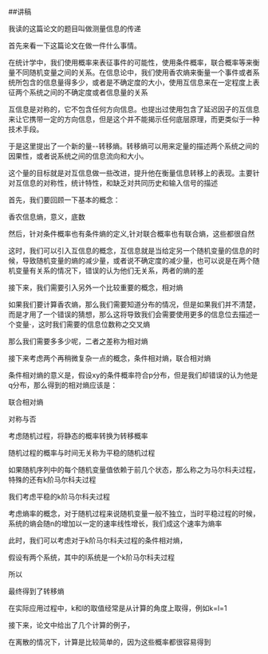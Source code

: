 ##讲稿

我读的这篇论文的题目叫做测量信息的传递

首先来看一下这篇论文在做一件什么事情。

在统计学中，我们使用概率来表征事件的可能性，使用条件概率，联合概率等来衡量不同随机变量之间的关系。在信息论中，我们使用香农熵来衡量一个事件或者系统所包含的信息量得多少，或者是不确定度的大小，使用互信息来在一定程度上表征两个系统之间的不确定度或者信息量的关系

互信息是对称的，它不包含任何方向信息。也提出过使用包含了延迟因子的互信息来让它携带一定的方向信息，但是这个并不能揭示任何底层原理，而更类似于一种技术手段。

于是这里提出了一个新的量--转移熵。转移熵可以用来定量的描述两个系统之间的因果性，或者说系统之间的信息流向和大小。

这个量的目标就是对互信息做一些改进，提升他在衡量信息转移上的表现。主要针对互信息的对称性，统计特性，和缺乏对共同历史和输入信号的描述



首先，我们要回顾一下基本的概念：

香农信息熵，意义，底数

然后，针对条件概率也有条件熵的定义,针对联合概率也有联合熵，这些都很自然

这时，我们可以引入互信息的概念，互信息就是当给定另一个随机变量的信息的时候，导致随机变量的熵的减少量，或者说不确定度的减少量，也可以说是在两个随机变量有关系的情况下，错误的认为他们无关系，两者的熵的差

接下来，我们需要引入另外一个比较重要的概念，相对熵

如果我们要计算香农熵，那么我们需要知道分布的情况，但是如果我们并不清楚，而是才用了一个错误的猜想，那么这将导致我们会需要使用更多的信息位去描述一个变量·，这时我们需要的信息位数称之交叉熵

那么我们需要多多少呢，二者之差称为相对熵

接下来考虑两个再稍微复杂一点的概念，条件相对熵，联合相对熵

条件相对熵的意义是，假设xy的条件概率符合p分布，但是我们却错误的认为他是q分布，那么得到的相对熵应该是：

联合相对熵

对称与否



考虑随机过程，将静态的概率转换为转移概率

随机过程的概率与时间无关称为平稳的随机过程

如果随机序列中的每个随机变量值依赖于前几个状态，那么称之为马尔科夫过程，特殊的还有k阶马尔科夫过程

我们考虑平稳的k阶马尔科夫过程

考虑熵率的概念，对于随机过程来说随机变量一般不独立，当时平稳过程的时候，系统的熵会随n的增加以一定的速率线性增长，我们成这个速率为熵率

此时，我们可以考虑对于k阶马尔科夫过程的条件相对熵，

假设有两个系统，其中的I系统是一个k阶马尔科夫过程

所以



最终得到了转移熵



在实际应用过程中，k和l的取值经常是从计算的角度上取得，例如k=l=1

接下来，论文中给出了几个计算的例子，

在离散的情况下，计算是比较简单的，因为这些概率都很容易得到

